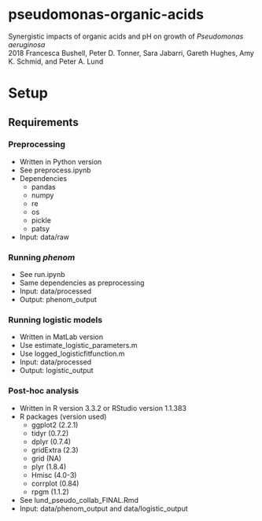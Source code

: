 # pseudomonas-organic-acids
Synergistic impacts of organic acids and pH on growth of _Pseudomonas aeruginosa_ \
2018 Francesca Bushell, Peter D. Tonner, Sara Jabarri, Gareth Hughes, Amy K. Schmid, and Peter A. Lund

# Setup

## Requirements

### Preprocessing
* Written in Python version 
* See preprocess.ipynb
* Dependencies 
  * pandas 
  * numpy
  * re
  * os
  * pickle
  * patsy
* Input: data/raw

### Running _phenom_
* See run.ipynb
* Same dependencies as preprocessing
* Input: data/processed
* Output: phenom_output

### Running logistic models 
* Written in MatLab version
* Use estimate_logistic_parameters.m 
* Use logged_logisticfitfunction.m
* Input: data/processed
* Output: logistic_output

### Post-hoc analysis 
* Written in R version 3.3.2 or RStudio version 1.1.383
* R packages (version used)
  * ggplot2 (2.2.1)
  * tidyr (0.7.2)
  * dplyr (0.7.4)
  * gridExtra (2.3)
  * grid (NA)
  * plyr (1.8.4)
  * Hmisc (4.0-3)
  * corrplot (0.84)
  * rpgm (1.1.2)
* See lund_pseudo_collab_FINAL.Rmd
* Input: data/phenom_output and data/logistic_output


